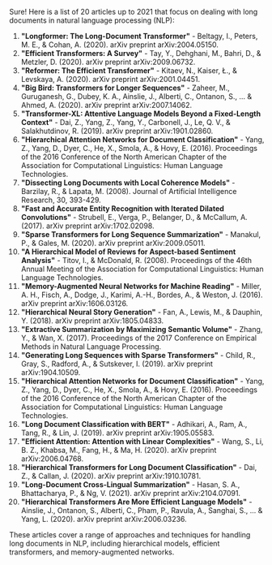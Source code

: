 Sure! Here is a list of 20 articles up to 2021 that focus on dealing with long documents in natural language processing (NLP):

1. **"Longformer: The Long-Document Transformer"** - Beltagy, I., Peters, M. E., & Cohan, A. (2020). arXiv preprint arXiv:2004.05150.
2. **"Efficient Transformers: A Survey"** - Tay, Y., Dehghani, M., Bahri, D., & Metzler, D. (2020). arXiv preprint arXiv:2009.06732.
3. **"Reformer: The Efficient Transformer"** - Kitaev, N., Kaiser, Ł., & Levskaya, A. (2020). arXiv preprint arXiv:2001.04451.
4. **"Big Bird: Transformers for Longer Sequences"** - Zaheer, M., Guruganesh, G., Dubey, K. A., Ainslie, J., Alberti, C., Ontanon, S., ... & Ahmed, A. (2020). arXiv preprint arXiv:2007.14062.
5. **"Transformer-XL: Attentive Language Models Beyond a Fixed-Length Context"** - Dai, Z., Yang, Z., Yang, Y., Carbonell, J., Le, Q. V., & Salakhutdinov, R. (2019). arXiv preprint arXiv:1901.02860.
6. **"Hierarchical Attention Networks for Document Classification"** - Yang, Z., Yang, D., Dyer, C., He, X., Smola, A., & Hovy, E. (2016). Proceedings of the 2016 Conference of the North American Chapter of the Association for Computational Linguistics: Human Language Technologies.
7. **"Dissecting Long Documents with Local Coherence Models"** - Barzilay, R., & Lapata, M. (2008). Journal of Artificial Intelligence Research, 30, 393-429.
8. **"Fast and Accurate Entity Recognition with Iterated Dilated Convolutions"** - Strubell, E., Verga, P., Belanger, D., & McCallum, A. (2017). arXiv preprint arXiv:1702.02098.
9. **"Sparse Transformers for Long Sequence Summarization"** - Manakul, P., & Gales, M. (2020). arXiv preprint arXiv:2009.05011.
10. **"A Hierarchical Model of Reviews for Aspect-based Sentiment Analysis"** - Titov, I., & McDonald, R. (2008). Proceedings of the 46th Annual Meeting of the Association for Computational Linguistics: Human Language Technologies.
11. **"Memory-Augmented Neural Networks for Machine Reading"** - Miller, A. H., Fisch, A., Dodge, J., Karimi, A.-H., Bordes, A., & Weston, J. (2016). arXiv preprint arXiv:1606.03126.
12. **"Hierarchical Neural Story Generation"** - Fan, A., Lewis, M., & Dauphin, Y. (2018). arXiv preprint arXiv:1805.04833.
13. **"Extractive Summarization by Maximizing Semantic Volume"** - Zhang, Y., & Wan, X. (2017). Proceedings of the 2017 Conference on Empirical Methods in Natural Language Processing.
14. **"Generating Long Sequences with Sparse Transformers"** - Child, R., Gray, S., Radford, A., & Sutskever, I. (2019). arXiv preprint arXiv:1904.10509.
15. **"Hierarchical Attention Networks for Document Classification"** - Yang, Z., Yang, D., Dyer, C., He, X., Smola, A., & Hovy, E. (2016). Proceedings of the 2016 Conference of the North American Chapter of the Association for Computational Linguistics: Human Language Technologies.
16. **"Long Document Classification with BERT"** - Adhikari, A., Ram, A., Tang, R., & Lin, J. (2019). arXiv preprint arXiv:1905.05583.
17. **"Efficient Attention: Attention with Linear Complexities"** - Wang, S., Li, B. Z., Khabsa, M., Fang, H., & Ma, H. (2020). arXiv preprint arXiv:2006.04768.
18. **"Hierarchical Transformers for Long Document Classification"** - Dai, Z., & Callan, J. (2020). arXiv preprint arXiv:1910.10781.
19. **"Long-Document Cross-Lingual Summarization"** - Hasan, S. A., Bhattacharya, P., & Ng, V. (2021). arXiv preprint arXiv:2104.07091.
20. **"Hierarchical Transformers Are More Efficient Language Models"** - Ainslie, J., Ontanon, S., Alberti, C., Pham, P., Ravula, A., Sanghai, S., ... & Yang, L. (2020). arXiv preprint arXiv:2006.03236.

These articles cover a range of approaches and techniques for handling long documents in NLP, including hierarchical models, efficient transformers, and memory-augmented networks.